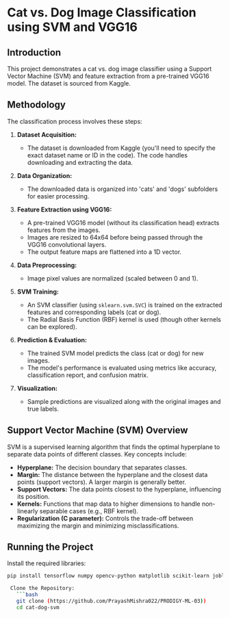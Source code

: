 # Cat vs. Dog Image Classification using SVM and VGG16

## Introduction

This project demonstrates a cat vs. dog image classifier using a Support Vector Machine (SVM) and feature extraction from a pre-trained VGG16 model. The dataset is sourced from Kaggle.

## Methodology

The classification process involves these steps:

1. **Dataset Acquisition:**
   - The dataset is downloaded from Kaggle (you'll need to specify the exact dataset name or ID in the code). The code handles downloading and extracting the data.

2. **Data Organization:**
    - The downloaded data is organized into 'cats' and 'dogs' subfolders for easier processing.

3. **Feature Extraction using VGG16:**
   - A pre-trained VGG16 model (without its classification head) extracts features from the images.
   - Images are resized to 64x64 before being passed through the VGG16 convolutional layers.
   - The output feature maps are flattened into a 1D vector.

4. **Data Preprocessing:**
   - Image pixel values are normalized (scaled between 0 and 1).

5. **SVM Training:**
   - An SVM classifier (using `sklearn.svm.SVC`) is trained on the extracted features and corresponding labels (cat or dog).
   - The Radial Basis Function (RBF) kernel is used (though other kernels can be explored).

6. **Prediction & Evaluation:**
   - The trained SVM model predicts the class (cat or dog) for new images.
   - The model's performance is evaluated using metrics like accuracy, classification report, and confusion matrix.

7. **Visualization:**
   - Sample predictions are visualized along with the original images and true labels.

## Support Vector Machine (SVM) Overview

SVM is a supervised learning algorithm that finds the optimal hyperplane to separate data points of different classes. Key concepts include:

- **Hyperplane:** The decision boundary that separates classes.
- **Margin:** The distance between the hyperplane and the closest data points (support vectors).  A larger margin is generally better.
- **Support Vectors:** The data points closest to the hyperplane, influencing its position.
- **Kernels:** Functions that map data to higher dimensions to handle non-linearly separable cases (e.g., RBF kernel).
- **Regularization (C parameter):** Controls the trade-off between maximizing the margin and minimizing misclassifications.

## Running the Project

Install the required libraries:

```bash
pip install tensorflow numpy opencv-python matplotlib scikit-learn joblib kaggle

 Clone the Repository:
   ```bash
   git clone (https://github.com/PrayashMishra022/PRODIGY-ML-03))  
   cd cat-dog-svm
